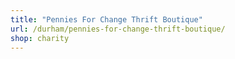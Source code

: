 ```yaml
---
title: "Pennies For Change Thrift Boutique"
url: /durham/pennies-for-change-thrift-boutique/
shop: charity
---
```


